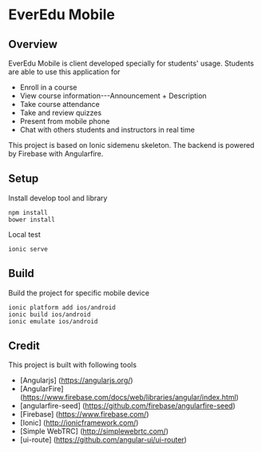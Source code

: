 
# EverEdu Mobile

## Overview
EverEdu Mobile is client developed specially for students' usage.
Students are able to use this application for

+ Enroll in a course
+ View course information---Announcement + Description
+ Take course attendance
+ Take and review quizzes
+ Present from mobile phone
+ Chat with others students and instructors in real time

This project is based on Ionic sidemenu skeleton. The backend is powered by Firebase with Angularfire.

## Setup
Install develop tool and library

```
npm install
bower install 
```

Local test

```
ionic serve
```

## Build
Build the project for specific mobile device

```
ionic platform add ios/android
ionic build ios/android
ionic emulate ios/android
```

## Credit
This project is built with following tools

+ [Angularjs] (https://angularjs.org/)
+ [AngularFire] (https://www.firebase.com/docs/web/libraries/angular/index.html)
+ [angularfire-seed] (https://github.com/firebase/angularfire-seed)
+ [Firebase] (https://www.firebase.com/)
+ [Ionic] (http://ionicframework.com/)
+ [Simple WebTRC] (http://simplewebrtc.com/)
+ [ui-route] (https://github.com/angular-ui/ui-router)
